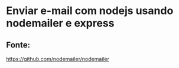# Enviar e-mail com nodejs usando nodemailer e express

## Fonte: 
https://github.com/nodemailer/nodemailer
